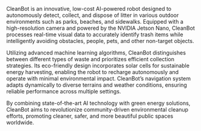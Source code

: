 CleanBot is an innovative, low-cost AI-powered robot designed to autonomously detect, collect, and dispose of litter in various outdoor environments such as parks, beaches, and sidewalks. Equipped with a high-resolution camera and powered by the NVIDIA Jetson Nano, CleanBot processes real-time visual data to accurately identify trash items while intelligently avoiding obstacles, people, pets, and other non-target objects.

Utilizing advanced machine learning algorithms, CleanBot distinguishes between different types of waste and prioritizes efficient collection strategies. Its eco-friendly design incorporates solar cells for sustainable energy harvesting, enabling the robot to recharge autonomously and operate with minimal environmental impact. CleanBot’s navigation system adapts dynamically to diverse terrains and weather conditions, ensuring reliable performance across multiple settings.

By combining state-of-the-art AI technology with green energy solutions, CleanBot aims to revolutionize community-driven environmental cleanup efforts, promoting cleaner, safer, and more beautiful public spaces worldwide.
